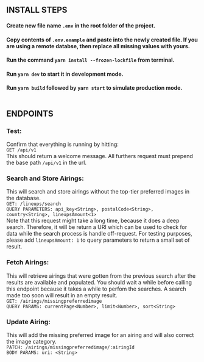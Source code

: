 ## INSTALL STEPS

#### Create new file name `.env` in the root folder of the project.<br />

#### Copy contents of `.env.example` and paste into the newly created file. If you are using a remote databse, then replace all missing values with yours. <br />

#### Run the command `yarn install --frozen-lockfile` from terminal.<br />

#### Run `yarn dev` to start it in development mode.<br />

#### Run `yarn build` followed by `yarn start` to simulate production mode.<br/><br/>

## ENDPOINTS

### Test:

Confirm that everything is running by hitting: <br>
`GET /api/v1` <br/>
This should return a welcome message. All furthers request must prepend the base path `/api/v1` in the url.

### Search and Store Airings:

This will search and store airings without the top-tier preferred images in the database. <br />
`GET: /lineups/search` <br/>
`QUERY PARAMETERS: api_key<String>, postalCode<String>, country<String>, lineupsAmount<1>`
<br />
Note that this request might take a long time, because it does a deep search. Therefore, it will be return a URI which can be used to check for data while the search process is handle off-request.
For testing purposes, please add `lineupsAmount: 1` to query parameters to return a small set of result.

### Fetch Airings:

This will retrieve airings that were gotten from the previous search after the results are available and populated. You should wait a while before calling this endpoint because it takes a while to perfom the searches. A search made too soon will result in an empty result. <br />
`GET: /airings/missingpreferredimage` <br />
`QUERY PARAMS: currentPage<Number>, limit<Number>, sort<String>`

### Update Airing:

This will add the missing preferred image for an airing and will also correct the image category. <br />
`PATCH: /airings/missingpreferredimage/:airingId` <br/>
`BODY PARAMS: uri: <String>`
